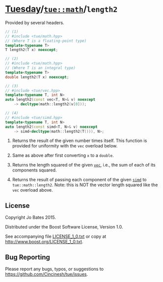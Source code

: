 [Tuesday](../../../README.md)/[`tue::math`](../../namespaces/tue/math.md)/`length2`
===================================================================================
Provided by several headers.

```c++
// (1)
// #include <tue/math.hpp>
// (Where T is a floating-point type)
template<typename T>
T length2(T x) noexcept;

// (2)
// #include <tue/math.hpp>
// (Where T is an integral type)
template<typename T>
double length2(T x) noexcept;

// (3)
// #include <tue/vec.hpp>
template<typename T, int N>
auto length2(const vec<T, N>& v) noexcept
    -> decltype(math::length2(v[0]));

// (4)
// #include <tue/simd.hpp>
template<typename T, int N>
auto length2(const simd<T, N>& v) noexcept
    -> simd<decltype(math::length2(T())), N>;
```

1. Returns the result of the given number times itself. This function is
   provided for uniformity with the `vec` overload below.

2. Same as above after first converting `x` to a `double`.

2. Returns the length squared of the given [`vec`](../../headers/vec.md), i.e.,
   the sum of each of its components squared.

3. Returns the result of passing each component of the given
   [`simd`](../../headers/simd.md) to `tue::math::length2`. Note: this is NOT
   the vector length squared like the `vec` overload above.

License
-------
Copyright Jo Bates 2015.

Distributed under the Boost Software License, Version 1.0.

See accompanying file [LICENSE_1_0.txt](../../../LICENSE_1_0.txt) or copy at
http://www.boost.org/LICENSE_1_0.txt.

Bug Reporting
-------------
Please report any bugs, typos, or suggestions to
https://github.com/Cincinesh/tue/issues.
